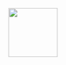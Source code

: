 <div align="center">
    <a href="https://dog.ceo/api/breeds/image/random">
        <img src="https://dog.ceo/api/breeds/image/random" width="100" height="100">
    </a>
</div>
